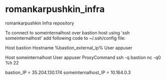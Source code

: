 # romankarpushkin_infra
romankarpushkin Infra repository

To connect to someinternalhost over bastion host using 'ssh someinternalhost' 
add following code to ~/.ssh/config file:

Host bastion
        Hostname %bastion_external_ip%
        User appuser

Host someinternalhost
        User appuser
        ProxyCommand ssh -q bastion nc -q0 %h 22


bastion_IP = 35.204.130.174
someinternalhost_IP = 10.164.0.3

